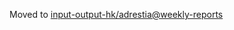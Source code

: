 Moved to [input-output-hk/adrestia@weekly-reports](https://github.com/input-output-hk/adrestia/tree/weekly-reports/2020-01-24)
